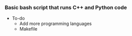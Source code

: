 ### Basic bash script that runs C++ and Python code

* To-do
  * Add more programming languages
  * Makefile
